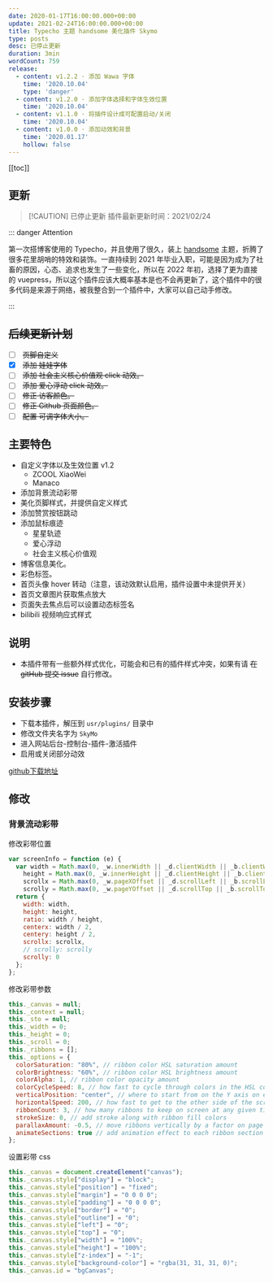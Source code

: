 ```yaml
---
date: 2020-01-17T16:00:00.000+00:00
update: 2021-02-24T16:00:00.000+00:00
title: Typecho 主题 handsome 美化插件 Skymo
type: posts
desc: 已停止更新
duration: 3min
wordCount: 759
release:
  - content: v1.2.2 · 添加 Wawa 字体
    time: '2020.10.04'
    type: 'danger'
  - content: v1.2.0 · 添加字体选择和字体生效位置
    time: '2020.10.04'
  - content: v1.1.0 · 将插件设计成可配置启动/关闭
    time: '2020.10.04'
  - content: v1.0.0 · 添加动效和背景
    time: '2020.01.17'
    hollow: false
---
```


[[toc]]

## 更新

> [!CAUTION] 已停止更新
> 插件最新更新时间：2021/02/24

<TimeLine :acts="frontmatter.release"/>

::: danger Attention

第一次搭博客使用的 Typecho，并且使用了很久，装上 [handsome](https://www.ihewro.com/archives/489/) 主题，折腾了很多花里胡哨的特效和装饰。一直持续到
2021 年毕业入职，可能是因为成为了社畜的原因，心态、追求也发生了一些变化，所以在 2022 年初，选择了更为直接的
vuepress，所以这个插件应该大概率基本是也不会再更新了，这个插件中的很多代码是来源于网络，被我整合到一个插件中，大家可以自己动手修改。

:::

## ~~后续更新计划~~

- [ ] &nbsp;~~页脚自定义~~
- [x] &nbsp;~~添加 娃娃字体~~
- [ ] &nbsp;~~添加 社会主义核心价值观 click 动效。~~
- [ ] &nbsp;~~添加 爱心浮动 click 动效。~~
- [ ] &nbsp;~~修正 访客颜色。~~
- [ ] &nbsp;~~修正 Github 页面颜色。~~
- [ ] &nbsp;~~配置 可调字体大小。~~

## 主要特色

- 自定义字体以及生效位置 <Tag s="s">v1.2</Tag>
  - ZCOOL XiaoWei
  - Manaco
- 添加背景流动彩带
- 美化页脚样式，并提供自定义样式
- 添加赞赏按钮跳动
- 添加鼠标痕迹
  - 星星轨迹
  - 爱心浮动
  - 社会主义核心价值观
- 博客信息美化。
- 彩色标签。
- 首页头像 hover 转动（注意，该动效默认启用，插件设置中未提供开关）
- 首页文章图片获取焦点放大
- 页面失去焦点后可以设置动态标签名
- bilibili 视频响应式样式

## 说明

- 本插件带有一些额外样式优化，可能会和已有的插件样式冲突，如果有请 ~~在 gitHub 提交 issue~~ 自行修改。

## 安装步骤

- 下载本插件，解压到 `usr/plugins/` 目录中
- 修改文件夹名字为 `SkyMo`
- 进入网站后台-控制台-插件-激活插件
- 启用或关闭部分动效

[github下载地址](https://github.com/Alomerry/SkyMo)

## 修改

### 背景流动彩带

修改彩带位置

```js
var screenInfo = function (e) {
  var width = Math.max(0, _w.innerWidth || _d.clientWidth || _b.clientWidth || 0),
    height = Math.max(0, _w.innerHeight || _d.clientHeight || _b.clientHeight || 0),
    scrollx = Math.max(0, _w.pageXOffset || _d.scrollLeft || _b.scrollLeft || 0) - (_d.clientLeft || 0),
    scrolly = Math.max(0, _w.pageYOffset || _d.scrollTop || _b.scrollTop || 0) - (_d.clientTop || 0);
  return {
    width: width,
    height: height,
    ratio: width / height,
    centerx: width / 2,
    centery: height / 2,
    scrollx: scrollx,
    // scrolly: scrolly
    scrolly: 0
  };
};
```

修改彩带参数

```js
this._canvas = null;
this._context = null;
this._sto = null;
this._width = 0;
this._height = 0;
this._scroll = 0;
this._ribbons = [];
this._options = {
  colorSaturation: "80%", // ribbon color HSL saturation amount
  colorBrightness: "60%", // ribbon color HSL brightness amount
  colorAlpha: 1, // ribbon color opacity amount
  colorCycleSpeed: 8, // how fast to cycle through colors in the HSL color space
  verticalPosition: "center", // where to start from on the Y axis on each side (top|min, middle|center, bottom|max, random)
  horizontalSpeed: 200, // how fast to get to the other side of the screen
  ribbonCount: 3, // how many ribbons to keep on screen at any given time
  strokeSize: 0, // add stroke along with ribbon fill colors
  parallaxAmount: -0.5, // move ribbons vertically by a factor on page scroll
  animateSections: true // add animation effect to each ribbon section over time
};
```

设置彩带 css

```js
this._canvas = document.createElement("canvas");
this._canvas.style["display"] = "block";
this._canvas.style["position"] = "fixed";
this._canvas.style["margin"] = "0 0 0 0";
this._canvas.style["padding"] = "0 0 0 0";
this._canvas.style["border"] = "0";
this._canvas.style["outline"] = "0";
this._canvas.style["left"] = "0";
this._canvas.style["top"] = "0";
this._canvas.style["width"] = "100%";
this._canvas.style["height"] = "100%";
this._canvas.style["z-index"] = "-1";
this._canvas.style["background-color"] = "rgba(31, 31, 31, 0)";
this._canvas.id = "bgCanvas";
```
